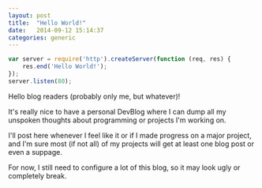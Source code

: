 ```yaml
---
layout: post
title:  "Hello World!"
date:   2014-09-12 15:14:37
categories: generic
---
```


```js
var server = require('http').createServer(function (req, res) {
	res.end('Hello World!');
});
server.listen(80);
```

Hello blog readers (probably only me, but whatever)!

It's really nice to have a personal DevBlog where I can dump all my unspoken thoughts about programming or projects I'm working on.

I'll post here whenever I feel like it or if I made progress on a major project, and I'm sure most (if not all) of my projects will get at least one blog post or even a suppage.

For now, I still need to configure a lot of this blog, so it may look ugly or completely break.